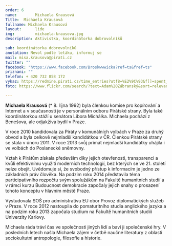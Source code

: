 ```yaml
---
order: 6
name:        Michaela Krausová
Title:	Michaela Krausová
fullname: Michaela Krausová
layout:      lide
img:         michaela-krausova.jpg
description: Aktivistka, koordinátorka dobrovolníků

sub: koordinátorka dobrovolníků
anotation: Nevol podle letáku, informuj se
mail: misa.krausova@pirati.cz
twitter: ""
facebook: "https://www.facebook.com/Broskwwwicka?ref=ts&fref=ts"
priznani: ""
telefon: + 420 732 858 172
vykaz: https://redmine.pirati.cz/time_entries?utf8=%E2%9C%93&f[]=spent_on&op[spent_on]=*&f[]=user_id&op[user_id]=%3D&v[user_id][]=7&f[]=&c[]=project&c[]=spent_on&c[]=user&c[]=activity&c[]=issue&c[]=comments&c[]=hours
foto: https://www.flickr.com/search/?text=Adam%20Zábranský&sort=relevance&user_id=68741528%40N03

---
```


**Michaela Krausová** (* 8. října 1992) byla členkou komise pro kopírování a Internet a v současnosti je v personálním odboru Pirátské strany. Byla také koordinátorkou stáží u senátora Libora Michálka. Michaela pochází z Benešova, ale odjakživa bydlí v Praze.

V roce 2010 kandidovala za Piráty v komunálních volbách v Praze za druhý obvod a byla celkově nejmladší kandidátkou v ČR. Členkou Pirátské strany se stala v únoru 2011. V roce 2013 svůj primát nejmladší kandidátky uhájila i ve volbách do Poslanecké sněmovny.

Vztah k Pirátům získala především díky jejich otevřenosti, transparenci a kvůli efektivnímu využití moderních technologií, bez kterých se ve 21. století nelze obejít. Uvědomuje si, že svobodný přístup k informacím je jedno ze základních práv člověka. Na podzim roku 2014 představila téma participativního rozpočtu svým spolužákům na Fakultě humanitních studií a v rámci kurzu Budoucnost demokracie započaly jejich snahy o prosazení tohoto konceptu v hlavním městě Praze.

Vystudovala SOŠ pro administrativu EU obor Provoz diplomatických služeb v Praze. V roce 2012 nastoupila do pomaturitního studia anglického jazyka a na podzim roku 2013 započala studium na Fakultě humanitních studiíí Univerzity Karlovy.

Michaela ráda tráví čas ve společnosti jiných lidí a baví ji společenské hry. V posledních letech našla Michaela zájem v četbě naučné literatury z oblasti sociokultutní antropologie, filosofie a historie.
